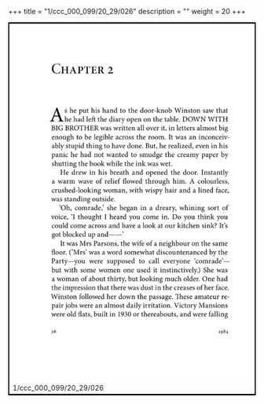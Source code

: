 +++
title = "1/ccc_000_099/20_29/026"
description = ""
weight = 20
+++

<table style="border:2px solid black;max-width:800px;max-height:800px;" 
><tr><td><img class="center-fit-jpg"
src="/jpg_/out_jpg_1984__026.jpg"  >1/ccc_000_099/20_29/026</img></td></tr></table>
